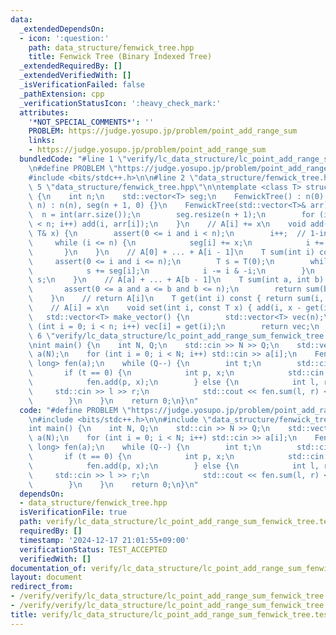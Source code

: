 ```yaml
---
data:
  _extendedDependsOn:
  - icon: ':question:'
    path: data_structure/fenwick_tree.hpp
    title: Fenwick Tree (Binary Indexed Tree)
  _extendedRequiredBy: []
  _extendedVerifiedWith: []
  _isVerificationFailed: false
  _pathExtension: cpp
  _verificationStatusIcon: ':heavy_check_mark:'
  attributes:
    '*NOT_SPECIAL_COMMENTS*': ''
    PROBLEM: https://judge.yosupo.jp/problem/point_add_range_sum
    links:
    - https://judge.yosupo.jp/problem/point_add_range_sum
  bundledCode: "#line 1 \"verify/lc_data_structure/lc_point_add_range_sum_fenwick_tree.test.cpp\"\
    \n#define PROBLEM \"https://judge.yosupo.jp/problem/point_add_range_sum\"\n\n\
    #include <bits/stdc++.h>\n\n#line 2 \"data_structure/fenwick_tree.hpp\"\n\n#line\
    \ 5 \"data_structure/fenwick_tree.hpp\"\n\ntemplate <class T> struct FenwickTree\
    \ {\n    int n;\n    std::vector<T> seg;\n    FenwickTree() : n(0) {}\n    FenwickTree(int\
    \ n) : n(n), seg(n + 1, 0) {}\n    FenwickTree(std::vector<T>& arr) {\n      \
    \  n = int(arr.size());\n        seg.resize(n + 1);\n        for (int i = 0; i\
    \ < n; i++) add(i, arr[i]);\n    }\n    // A[i] += x\n    void add(int i, const\
    \ T& x) {\n        assert(0 <= i and i < n);\n        i++;  // 1-indexed\n   \
    \     while (i <= n) {\n            seg[i] += x;\n            i += i & -i;\n \
    \       }\n    }\n    // A[0] + ... + A[i - 1]\n    T sum(int i) const {\n   \
    \     assert(0 <= i and i <= n);\n        T s = T(0);\n        while (i > 0) {\n\
    \            s += seg[i];\n            i -= i & -i;\n        }\n        return\
    \ s;\n    }\n    // A[a] + ... + A[b - 1]\n    T sum(int a, int b) const {\n \
    \       assert(0 <= a and a <= b and b <= n);\n        return sum(b) - sum(a);\n\
    \    }\n    // return A[i]\n    T get(int i) const { return sum(i, i + 1); }\n\
    \    // A[i] = x\n    void set(int i, const T x) { add(i, x - get(i)); }\n\n \
    \   std::vector<T> make_vector() {\n        std::vector<T> vec(n);\n        for\
    \ (int i = 0; i < n; i++) vec[i] = get(i);\n        return vec;\n    }\n};\n#line\
    \ 6 \"verify/lc_data_structure/lc_point_add_range_sum_fenwick_tree.test.cpp\"\n\
    \nint main() {\n    int N, Q;\n    std::cin >> N >> Q;\n    std::vector<long long>\
    \ a(N);\n    for (int i = 0; i < N; i++) std::cin >> a[i];\n    FenwickTree<long\
    \ long> fen(a);\n    while (Q--) {\n        int t;\n        std::cin >> t;\n \
    \       if (t == 0) {\n            int p, x;\n            std::cin >> p >> x;\n\
    \            fen.add(p, x);\n        } else {\n            int l, r;\n       \
    \     std::cin >> l >> r;\n            std::cout << fen.sum(l, r) << '\\n';\n\
    \        }\n    }\n    return 0;\n}\n"
  code: "#define PROBLEM \"https://judge.yosupo.jp/problem/point_add_range_sum\"\n\
    \n#include <bits/stdc++.h>\n\n#include \"data_structure/fenwick_tree.hpp\"\n\n\
    int main() {\n    int N, Q;\n    std::cin >> N >> Q;\n    std::vector<long long>\
    \ a(N);\n    for (int i = 0; i < N; i++) std::cin >> a[i];\n    FenwickTree<long\
    \ long> fen(a);\n    while (Q--) {\n        int t;\n        std::cin >> t;\n \
    \       if (t == 0) {\n            int p, x;\n            std::cin >> p >> x;\n\
    \            fen.add(p, x);\n        } else {\n            int l, r;\n       \
    \     std::cin >> l >> r;\n            std::cout << fen.sum(l, r) << '\\n';\n\
    \        }\n    }\n    return 0;\n}\n"
  dependsOn:
  - data_structure/fenwick_tree.hpp
  isVerificationFile: true
  path: verify/lc_data_structure/lc_point_add_range_sum_fenwick_tree.test.cpp
  requiredBy: []
  timestamp: '2024-12-17 21:01:55+09:00'
  verificationStatus: TEST_ACCEPTED
  verifiedWith: []
documentation_of: verify/lc_data_structure/lc_point_add_range_sum_fenwick_tree.test.cpp
layout: document
redirect_from:
- /verify/verify/lc_data_structure/lc_point_add_range_sum_fenwick_tree.test.cpp
- /verify/verify/lc_data_structure/lc_point_add_range_sum_fenwick_tree.test.cpp.html
title: verify/lc_data_structure/lc_point_add_range_sum_fenwick_tree.test.cpp
---
```

